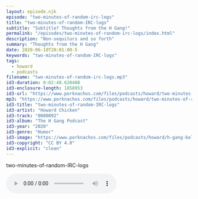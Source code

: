 ```yaml
---
layout: episode.njk
episode: "two-minutes-of-random-irc-logs"
title: "two-minutes-of-random-IRC-logs"
subtitle: "Subtitle? Thoughts from the H Gang!"
permalink: "/episodes/two-minutes-of-random-irc-logs/index.html"
description: "Non-sequiturs and so forth"
summary: "Thoughts from the H Gang"
date: 2020-06-10T20:01:00-5
keywords: "two-minutes-of-random-IRC-logs"
tags:
  - howard
  - podcasts
filename: "two-minutes-of-random-irc-logs.mp3"
id3-duration: 0:02:48.620408
id3-enclosure-length: 1858953
id3-url: "https://www.porknachos.com/files/podcasts/howard/two-minutes-of-random-irc-logs.mp3"
mp3: "https://www.porknachos.com/files/podcasts/howard/two-minutes-of-random-irc-logs.mp3"
id3-title: "two-minutes-of-random-IRC-logs"
id3-artist: "Howard Chicken"
id3-track: "0000092"
id3-album: "The H Gang Podcast"
id3-year: "2020"
id3-genre: "Humor"
id3-image: "https://www.porknachos.com/files/podcasts/howard/h-gang-bold.jpg"
id3-copyright: "CC BY 4.0"
id3-explicit: "clean"
---
```

two-minutes-of-random-IRC-logs

<audio controls>
  <source src="https://www.porknachos.com/files/podcasts/howard/two-minutes-of-random-irc-logs.mp3">
</audio>
